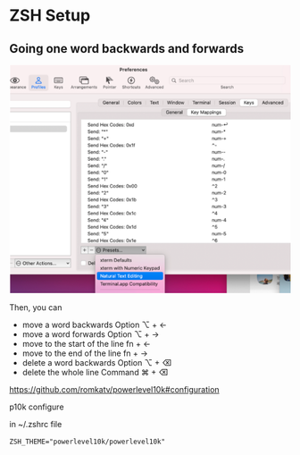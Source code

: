 # ZSH Setup

## Going one word backwards and forwards

![going_forward_backword.png](going_forward_backword.png)

Then, you can

* move a word backwards Option ⌥ + ←
* move a word forwards Option ⌥ + →
* move to the start of the line fn + ←
* move to the end of the line fn + →
* delete a word backwards Option ⌥ + ⌫
* delete the whole line Command ⌘ + ⌫


https://github.com/romkatv/powerlevel10k#configuration

p10k configure

in ~/.zshrc file

```shell
ZSH_THEME="powerlevel10k/powerlevel10k"
```



